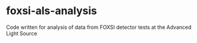# foxsi-als-analysis
Code written for analysis of data from FOXSI detector tests at the Advanced Light Source
